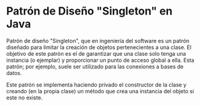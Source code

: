 # Patrón de Diseño "Singleton" en Java

Patrón de diseño "Singleton", que en ingeniería del software es un patrón diseñado para limitar la creación de objetos pertenecientes a una clase. El objetivo de este patrón es el de garantizar que una clase solo tenga una instancia (o ejemplar) y proporcionar un punto de acceso global a ella. Esta patrón; por ejemplo, suele ser utilizado para las conexiones a bases de datos.

Este patrón se implementa haciendo privado el constructor de la clase y creando (en la propia clase) un método que crea una instancia del objeto si este no existe.
